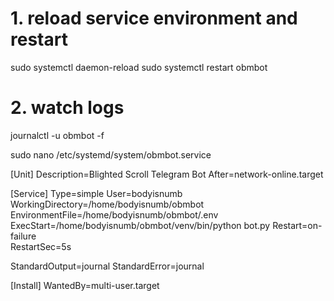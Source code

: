 # 1. reload service environment and restart
sudo systemctl daemon-reload
sudo systemctl restart obmbot

# 2. watch logs
journalctl -u obmbot -f





sudo nano /etc/systemd/system/obmbot.service

[Unit]
Description=Blighted Scroll Telegram Bot
After=network-online.target

[Service]
Type=simple
User=bodyisnumb
WorkingDirectory=/home/bodyisnumb/obmbot
EnvironmentFile=/home/bodyisnumb/obmbot/.env
ExecStart=/home/bodyisnumb/obmbot/venv/bin/python bot.py
Restart=on-failure            
RestartSec=5s                 

StandardOutput=journal
StandardError=journal

[Install]
WantedBy=multi-user.target
